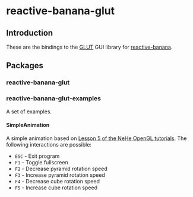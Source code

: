# reactive-banana-glut

## Introduction

These are the bindings to the [GLUT][] GUI library for [reactive-banana][].

## Packages

### reactive-banana-glut

### reactive-banana-glut-examples

A set of examples.

#### SimpleAnimation

A simple animation based on [Lesson 5 of the NeHe OpenGL tutorials][Nehe05].
The following interactions are possible:

* `ESC` - Exit program
* `F1` - Toggle fullscreen
* `F2` - Decrease pyramid rotation speed
* `F3` - Increase pyramid rotation speed
* `F4` - Decrease cube rotation speed
* `F5` - Increase cube rotation speed

[reactive-banana]: http://www.haskell.org/haskellwiki/Reactive-banana
[GLUT]: http://hackage.haskell.org/package/GLUT 
[Nehe05]: http://nehe.gamedev.net/tutorial/3d_shapes/10035/
